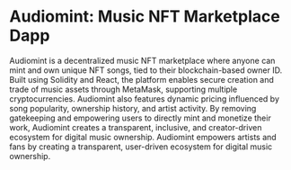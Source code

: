 # Audiomint: Music NFT Marketplace Dapp

Audiomint is a decentralized music NFT marketplace where anyone can mint and own unique NFT songs, tied to their blockchain-based owner ID. Built using Solidity and React, the platform enables secure creation and trade of music assets through MetaMask, supporting multiple cryptocurrencies. Audiomint also features dynamic pricing influenced by song popularity, ownership history, and artist activity. By removing gatekeeping and empowering users to directly mint and monetize their work, Audiomint creates a transparent, inclusive, and creator-driven ecosystem for digital music ownership. Audiomint empowers artists and fans by creating a transparent, user-driven ecosystem for digital music ownership.
